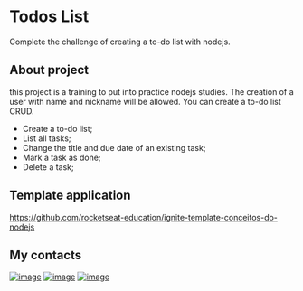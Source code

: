 # Todos List

Complete the challenge of creating a to-do list with nodejs.

## About project
this project is a training to put into practice nodejs studies.
The creation of a user with name and nickname will be allowed. You can create a to-do list CRUD.
* Create a to-do list;
* List all tasks;
* Change the title and due date of an existing task;
* Mark a task as done;
* Delete a task;

## Template application 
https://github.com/rocketseat-education/ignite-template-conceitos-do-nodejs

## My contacts
[![image](https://img.shields.io/badge/LinkedIn-0077B5?style=for-the-badge&logo=linkedin&logoColor=white)](https://www.linkedin.com/in/jardeylson-jacinto-769769156)
[![image](https://img.shields.io/badge/Instagram-E4405F?style=for-the-badge&logo=instagram&logoColor=white)](https://www.instagram.com/jardeylsonjacinto/)
[![image](https://img.shields.io/badge/Gmail-D14836?style=for-the-badge&logo=gmail&logoColor=white)](jardeylsong.m@gmail.com)
